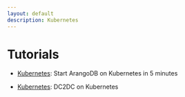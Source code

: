 ```yaml
---
layout: default
description: Kubernetes
---
```

Tutorials
=========

- [Kubernetes](tutorials-kubernetes.html):
  Start ArangoDB on Kubernetes in 5 minutes

- [Kubernetes](tutorials-kubernetes-dc2dc.html):
  DC2DC on Kubernetes
